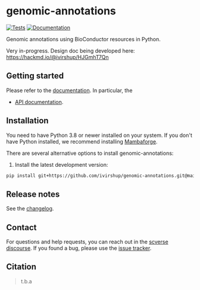 # genomic-annotations

[![Tests][badge-tests]][link-tests]
[![Documentation][badge-docs]][link-docs]

[badge-tests]: https://img.shields.io/github/actions/workflow/status/ivirshup/genomic-annotations/test.yaml?branch=main
[link-tests]: https://github.com/ivirshup/genomic-annotations/actions/workflows/test.yml
[badge-docs]: https://img.shields.io/readthedocs/genomic-annotations

Genomic annotations using BioConductor resources in Python.

Very in-progress. Design doc being developed here: https://hackmd.io/@ivirshup/HJGmhT7Qn

## Getting started

Please refer to the [documentation][link-docs]. In particular, the

-   [API documentation][link-api].

## Installation

You need to have Python 3.8 or newer installed on your system. If you don't have
Python installed, we recommend installing [Mambaforge](https://github.com/conda-forge/miniforge#mambaforge).

There are several alternative options to install genomic-annotations:

<!--
1) Install the latest release of `genomic-annotations` from `PyPI <https://pypi.org/project/genomic-annotations/>`_:

```bash
pip install genomic-annotations
```
-->

1. Install the latest development version:

```bash
pip install git+https://github.com/ivirshup/genomic-annotations.git@main
```

## Release notes

See the [changelog][changelog].

## Contact

For questions and help requests, you can reach out in the [scverse discourse][scverse-discourse].
If you found a bug, please use the [issue tracker][issue-tracker].

## Citation

> t.b.a

[scverse-discourse]: https://discourse.scverse.org/
[issue-tracker]: https://github.com/ivirshup/genomic-annotations/issues
[changelog]: https://genomic-annotations.readthedocs.io/latest/changelog.html
[link-docs]: https://genomic-annotations.readthedocs.io
[link-api]: https://genomic-annotations.readthedocs.io/latest/api.html
